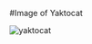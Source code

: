 #Image of Yaktocat

![yaktocat](https://github.com/uDauduna/skills-communicate-using-markdown/assets/116510163/b9134d7a-dd08-423a-962f-9f8f4fc2f910)
